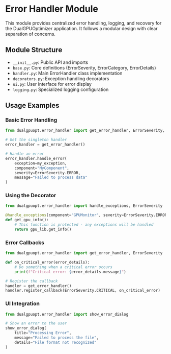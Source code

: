 # Error Handler Module

This module provides centralized error handling, logging, and recovery for the DualGPUOptimizer application. It follows a modular design with clear separation of concerns.

## Module Structure

- `__init__.py`: Public API and imports
- `base.py`: Core definitions (ErrorSeverity, ErrorCategory, ErrorDetails)
- `handler.py`: Main ErrorHandler class implementation
- `decorators.py`: Exception handling decorators
- `ui.py`: User interface for error display
- `logging.py`: Specialized logging configuration

## Usage Examples

### Basic Error Handling

```python
from dualgpuopt.error_handler import get_error_handler, ErrorSeverity, ErrorCategory

# Get the singleton handler
error_handler = get_error_handler()

# Handle an error
error_handler.handle_error(
    exception=my_exception,
    component="MyComponent",
    severity=ErrorSeverity.ERROR,
    message="Failed to process data"
)
```

### Using the Decorator

```python
from dualgpuopt.error_handler import handle_exceptions, ErrorSeverity

@handle_exceptions(component="GPUMonitor", severity=ErrorSeverity.ERROR)
def get_gpu_info():
    # This function is protected - any exceptions will be handled
    return gpu_lib.get_info()
```

### Error Callbacks

```python
from dualgpuopt.error_handler import get_error_handler, ErrorSeverity

def on_critical_error(error_details):
    # Do something when a critical error occurs
    print(f"Critical error: {error_details.message}")

# Register the callback
handler = get_error_handler()
handler.register_callback(ErrorSeverity.CRITICAL, on_critical_error)
```

### UI Integration

```python
from dualgpuopt.error_handler import show_error_dialog

# Show an error to the user
show_error_dialog(
    title="Processing Error",
    message="Failed to process the file",
    details="File format not recognized"
)
``` 
